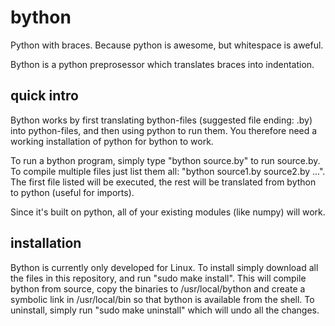 # bython
Python with braces. Because python is awesome, but whitespace is aweful.

Bython is a python preprosessor which translates braces into indentation.

## quick intro
Bython works by first translating bython-files (suggested file ending: .by) into python-files, and then using python to run them. You therefore need a working installation of python for bython to work.

To run a bython program, simply type "bython source.by" to run source.by. To compile multiple files just list them all: "bython source1.by source2.by ...". The first file listed will be executed, the rest will be translated from bython to python (useful for imports). 

Since it's built on python, all of your existing modules (like numpy) will work.


## installation
Bython is currently only developed for Linux. To install simply download all the files in this repository, and run "sudo make install". This will compile bython from source, copy the binaries to /usr/local/bython and create a symbolic link in /usr/local/bin so that bython is available from the shell. To uninstall, simply run "sudo make uninstall" which will undo all the changes.
